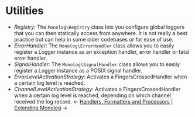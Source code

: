 # Utilities
- _Registry_: The `Monolog\Registry` class lets you configure global loggers that you
  can then statically access from anywhere. It is not really a best practice but can
  help in some older codebases or for ease of use.
- _ErrorHandler_: The `Monolog\ErrorHandler` class allows you to easily register
  a Logger instance as an exception handler, error handler or fatal error handler.
- _SignalHandler_: The `Monolog\SignalHandler` class allows you to easily register
  a Logger instance as a POSIX signal handler.
- _ErrorLevelActivationStrategy_: Activates a FingersCrossedHandler when a certain log
  level is reached.
- _ChannelLevelActivationStrategy_: Activates a FingersCrossedHandler when a certain
  log level is reached, depending on which channel received the log record.
&larr; [Handlers, Formatters and Processors](02-handlers-formatters-processors.md) |  [Extending Monolog](04-extending.md) &rarr;
